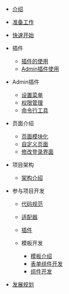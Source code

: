 * [介绍](README)

* [准备工作](install)

* [快速开始](quick_start)

* 插件

  * [插件的使用](plugins/plugins)    
  * [Admin插件使用](plugins/admin) 

* Admin插件

  * [设置菜单](admin/menus)
  * [权限管理](admin/rbac)
  * [命令行工具](admin/cli)

* 页面介绍

  * [页面模块化](pages/modules)    
  * [自定义页面](pages/pages)   
  * [修改登录界面](pages/login)

* 项目架构

  * [架构介绍](architecture/introduction)

* 参与项目开发

  * [代码规范](development/code_style)
  * [适配器](development/adapter)
  * [插件](development/plugins)  
  * 模板开发

    * [模板介绍](development/template/template)     
    * [表单组件开发](development/template/form)         
    * [组件开发](development/template/components) 

* [发展规划](plan)